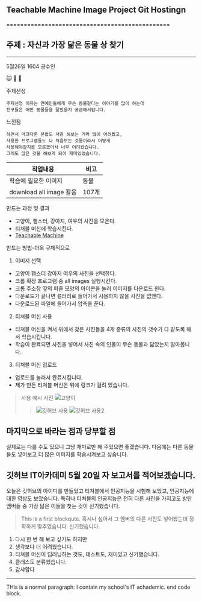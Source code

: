 ## Teachable Machine Image Project Git Hostingn
===============================================
## **주제 : 자신과 가장 닮은 동물 상 찾기**
-------------------------------------------
5월26일 1604 공수인

:cat: :dog: :hamster:

주제선정 
```
주제선정 이유는 연예인들에게 무슨 동물같다는 이야기를 많이 하는데
친구들은 어떤 동물들을 닮았을지 궁금해서입니다.
```

느낀점
~~~
하면서 마크다운 문법도 처음 해보는 거라 많이 어려웠고,
사용한 프로그램들도 다 처음보는 것들이라서 어떻게
사용해야할지를 모르겠어서 너무 어려웠습니다.
그래도 많은 것을 해보게 되어 재미있었습니다.
~~~

|작업내용|비고|
|--|--|
|학습에 필요한 이미지|동물|
|download all image 활용 | 107개 |

만드는 과정 및 결과
+ 고양이, 햄스터, 강아지, 여우의 사진을 모은다.
+ 티쳐블 머신에 학습시킨다.
+ [Teachable Machine](https://teachablemachine.withgoogle.com/models/RWayo6VFT/)

만드는 방법-더욱 구체적으로
1. 이미지 선택
 * 고양이 햄스터 강아지 여우의 사진을 선택한다.
 * 크롬 확장 프로그램 중 all images 실행시킨다.
 * 크롬 주소창 옆의 퍼즐 모양의 아이콘을 눌러 이미지를 다운로드 한다.
 * 다운로드가 끝나면 갤러리로 들어가서 사용하지 않을 사진을 없앤다.
 * 다운로드된 파일에 들어가서 압축을 푼다.
2. 티쳐블 머신 사용
 * 티쳐블 머신을 켜서 위에서 찾은 사진들을 4개 종류의 사진의 갯수가 다 같도록 해서 학습시킵니다.
 * 학습이 완료되면 사진을 넣어서 사진 속의 인물이 무슨 동물과 닮았는지 알아봅니다.
3. 티쳐블 머신 업로드
 * 업로드를 눌러서 완료시킵니다.
 * 제가 만든 티쳐블 머신은 위에 링크가 걸려 있습니다.
 
 >사용 예시 사진
 ![고양이](https://ww.namu.la/s/0826fcb62ab5ffd031695083aa629d99351834b91417a1c9fee4a2a1a4b64bd8287e88163820b02176526fe7006fb51438fbb6f42cb2438497e298e722eac77cf56a97ef1e5e3530f874f155e6de24d6fb99d3e4d547eab1f0686e6c9739e75c9598ad5c905e2a5474760cf69680ca79)
 >> ![깃허브 사용](https://blogfiles.pstatic.net/MjAyMTA1MzFfMTg2/MDAxNjIyNDU1MTg5MzQz.Ugg54V-SxUrPKdOdVCGLdMNJbPjewFIy3JDxIoeCCqUg.S6Z_JtWXr3aasGgunW5IWc-h4MOha9vdqaSHarukFVsg.PNG.kongsooin0411/%EC%BA%A1%EC%B2%98.PNG)
 >> ![깃허브 사용2](https://blogfiles.pstatic.net/MjAyMTA1MzFfMTYy/MDAxNjIyNDU1NzQ3OTg3.0jjrPQkgDRN3H1OP2WD4LFgLSivXC0pPkz3S7se1RIkg._lyUM0sg0KFIXf2sBfjkxP2bdL9NiI5FB2LCQ990yYYg.PNG.kongsooin0411/%EC%BA%A1%EC%B2%982.PNG)
 
 마지막으로 바라는 점과 당부할 점
 ---
 실제로는 다를 수도 있으니 그냥 재미로만 해 주었으면 좋겠습니다.
 다음에는 다른 동물들도 넣어보고 더 많은 이미지를 학습시켜보고 싶습니다.
 

깃허브 IT아카데미 5월 20일 자 보고서를 적어보겠습니다.
-------------
오늘은 깃허브의 아이디를 만들었고 티쳐블에서 인공지능을 시험해 보았고, 인공지능에 대한 영상도 보았습니다. 특히나 티쳐블의 인공지능은 전혀 다른 사진을 가지고도 방탄 멤버들 중 가장 닮은 이들을 찾는 것이 신기했습니다.
>This is a first blockqute.
>혹시나 싶어서 그 멤버의 다른 사진도 넣어봤는데
>정확하게 맞추었습니다.
>신기했습니다.
1. 다시 한 번 해 보고 싶기도 하지만
2. 생각보다 더 어려웠습니다.
3. 티쳐블 머신이 딥러닝하는 것도, 테스트도, 재미있고 신기했습니다.
4. 클래스도 분류했습니다.
5. 감샤함다
* * *
THis is a normal paragraph:
 I contain my school's IT achademic.
end code block.

